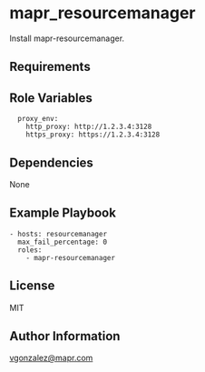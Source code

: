 mapr_resourcemanager
=========

Install mapr-resourcemanager.

Requirements
------------

Role Variables
--------------

```
  proxy_env:
    http_proxy: http://1.2.3.4:3128
    https_proxy: https://1.2.3.4:3128
```

Dependencies
------------

None

Example Playbook
----------------

```
- hosts: resourcemanager
  max_fail_percentage: 0
  roles:
    - mapr-resourcemanager
```

License
-------

MIT

Author Information
------------------

vgonzalez@mapr.com
